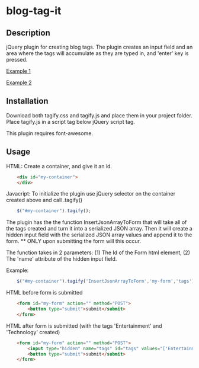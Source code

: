 # blog-tag-it

## Description
jQuery plugin for creating blog tags.  The plugin creates an input field and an area where the tags will accumulate as they are typed in, and 'enter' key is pressed.

[Example 1](http://i.imgur.com/spZ8jLa.png)

[Example 2](http://i.imgur.com/6EfZxOc.png)

## Installation
Download both tagify.css and tagify.js and place them in your project folder.  Place tagify.js in a script tag below jQuery script tag.

This plugin requires font-awesome.

## Usage
HTML:
Create a container, and give it an id.

```html
    <div id="my-container">
    </div>
```

Javacript:
To initialize the plugin use jQuery selector on the container created above and call .tagify()

```javascript
    $("#my-container").tagify();
```

The plugin has the the function InsertJsonArrayToForm that will take all of the tags created and turn it into a serialized JSON array.  Then it will create a hidden input field with the serialized JSON array values and append it to the form. ** ONLY upon submitting the form will this occur.

The function takes in 2 parameters: (1) The Id of the Form html element, (2) The 'name' attribute of the hidden input field. 

Example:
```javascript
    $("#my-container").tagify('InsertJsonArrayToForm','my-form','tags');
```

HTML before form is submitted
```html
    <form id="my-form" action="" method="POST">
        <button type="submit">submit</submit>
    </form>
```

HTML after form is submitted (with the tags 'Entertainment' and 'Technology' created)
```html
    <form id="my-form" action="" method="POST">
        <input type="hidden" name="tags" id="tags" values="['Entertainment','Technology']">
        <button type="submit">submit</submit>
    </form>
```


